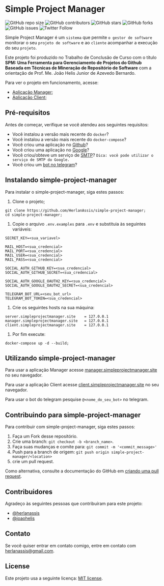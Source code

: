 # Simple Project Manager

![GitHub repo size](https://img.shields.io/github/repo-size/herlanassis/simple-project-manager)
![GitHub contributors](https://img.shields.io/github/contributors/herlanassis/simple-project-manager)
![GitHub stars](https://img.shields.io/github/stars/herlanassis/simple-project-manager?style=social)
![GitHub forks](https://img.shields.io/github/forks/herlanassis/simple-project-manager?style=social)
![GitHub issues](https://img.shields.io/github/issues-raw/herlanassis/simple-project-manager?style=social)
![Twitter Follow](https://img.shields.io/twitter/follow/herlanassis?style=social)

Simple Project Manager é um `sistema` que permite `o gestor de software` monitorar o seu `projeto de software` e ao `cliente` acompanhar a execução do seu `projeto`.

Este projeto foi produzido no Trabalho de Conclusão de Curso com o título <b>SPM: Uma Ferramenta para Gerenciamento de Projetos do Github Baseada em Técnicas de Mineração de Repositório de Software</b> com a orientação de Prof. Me. João Helis Junior de Azevedo Bernardo.

Para ver o projeto em funcionamento, acesse:

- [Aplicação Manager](https://www.youtube.com/watch?v=MIreat89-Iw);
- [Aplicação Client](https://www.youtube.com/watch?v=3rp5T3PX-JM);

## Pré-requisitos

Antes de começar, verifique se você atendeu aos seguintes requisitos:

- Você instalou a versão mais recente do `docker`?
- Você instalou a versão mais recente do `docker-compose`?
- Você criou uma aplicação no [Github](https://developer.github.com/apps/building-oauth-apps/creating-an-oauth-app/)?
- Você criou uma aplicação no [Google](https://developers.google.com/identity/protocols/OAuth2)?
- Você criou/obteve um serviço de [SMTP](https://medium.com/@_christopher/how-to-send-emails-with-python-django-through-google-smtp-server-for-free-22ea6ea0fb8e)? `Dica: você pode utilizar o serviço de SMTP do Google.`
- Você criou um [bot no telegram](https://core.telegram.org/bots)?

## Instalando simple-project-manager

Para instalar o simple-project-manager, siga estes passos:

1. Clone o projeto;

```shell
git clone https://github.com/HerlanAssis/simple-project-manager;
cd simple-project-manager;
```

1. Copie o arquivo `.env.examples` para `.env` e substituia às seguintes variáveis:

```
SECRET_KEY=<sua_variavel>

MAIL_HOST=<sua_credencial>
MAIL_PORT=<sua_credencial>
MAIL_USER=<sua_credencial>
MAIL_PASS=<sua_credencial>

SOCIAL_AUTH_GITHUB_KEY=<sua_credencial>
SOCIAL_AUTH_GITHUB_SECRET=<sua_credencial>

SOCIAL_AUTH_GOOGLE_OAUTH2_KEY=<sua_credencial>
SOCIAL_AUTH_GOOGLE_OAUTH2_SECRET=<sua_credencial>

TELEGRAM_BOT_URL=<seu_bot_url>
TELEGRAM_BOT_TOKEN=<sua_credencial>

```

1. Crie os seguintes hosts na sua máquina:

```
server.simpleprojectmanager.site    = 127.0.0.1
manager.simpleprojectmanager.site   = 127.0.0.1
client.simpleprojectmanager.site    = 127.0.0.1
```

1. Por fim execute:

```shell
docker-compose up -d --build;
```

## Utilizando simple-project-manager

Para usar a aplicação Manager acesse [manager.simpleprojectmanager.site](manager.simpleprojectmanager.site) no seu navegador.

Para usar a aplicação Client acesse [client.simpleprojectmanager.site](client.simpleprojectmanager.site) no seu navegador.

Para usar o bot do telegram pesquise `@<nome_do_seu_bot>` no telegram.

## Contribuindo para simple-project-manager

Para contribuir com simple-project-manager, siga estes passos:

1. Faça um Fork desse repositório.
2. Crie uma branch: `git checkout -b <branch_name>`.
3. Faça suas mudanças e comite para: `git commit -m '<commit_message>'`
4. Push para a branch de origem: `git push origin simple-project-manager/<location>`
5. crie um pull request.

Como alternativa, consulte a documentação do GitHub em [criando uma pull request](https://help.github.com/pt/github/collaborating-with-issues-and-pull-requests/creating-a-pull-request).

## Contribuidores

Agradeço às seguintes pessoas que contribuíram para este projeto:

- [@herlanassis](https://github.com/herlanassis)
- [@joaohelis](https://github.com/joaohelis)

## Contato

Se você quiser entrar em contato comigo, entre em contato com herlanassis@gmail.com.

## License

Este projeto usa a seguinte licença: [MIT license](https://choosealicense.com/licenses/mit/).
